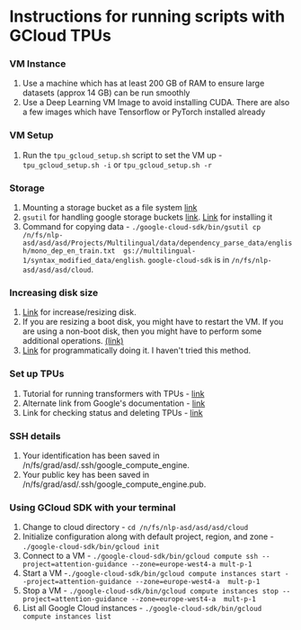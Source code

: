 # Instructions for running scripts with GCloud TPUs

### VM Instance
1. Use a machine which has at least 200 GB of RAM to ensure large datasets (approx 14 GB) can be run smoothly
1. Use a Deep Learning VM Image to avoid installing CUDA. There are also a few images which have Tensorflow or PyTorch installed already

### VM Setup
1. Run the `tpu_gcloud_setup.sh` script to set the VM up - `tpu_gcloud_setup.sh -i` or `tpu_gcloud_setup.sh -r`

### Storage
1. Mounting a storage bucket as a file system [link](https://cloud.google.com/storage/docs/gcs-fuse#using)
1. `gsutil` for handling google storage buckets [link](https://cloud.google.com/storage/docs/quickstart-gsutil). [Link](https://cloud.google.com/sdk/docs#linux) for installing it
1. Command for copying data - `./google-cloud-sdk/bin/gsutil cp /n/fs/nlp-asd/asd/asd/Projects/Multilingual/data/dependency_parse_data/english/mono_dep_en_train.txt  gs://multilingual-1/syntax_modified_data/english`. `google-cloud-sdk` is in `/n/fs/nlp-asd/asd/asd/cloud`.

### Increasing disk size
1. [Link](https://www.cloudbooklet.com/how-to-resize-disk-of-a-vm-instance-in-google-cloud/) for increase/resizing disk.
1. If you are resizing a boot disk, you might have to restart the VM. If you are using a non-boot disk, then you might have to perform some additional operations. [(link)](https://cloud.google.com/compute/docs/disks/working-with-persistent-disks?authuser=1#resize_pd)
1. [Link](https://cloud.google.com/sdk/gcloud/reference/compute/disks/resize?hl=en) for programmatically doing it. I haven't tried this method.

### Set up TPUs
1. Tutorial for running transformers with TPUs - [link](https://cloud.google.com/tpu/docs/tutorials/transformer-pytorch)
1. Alternate link from Google's documentation - [link](https://cloud.google.com/tpu/docs/creating-deleting-tpus#us)
1. Link for checking status and deleting TPUs - [link](https://cloud.google.com/tpu/docs/creating-deleting-tpus#ctpu_1)

### SSH details
1. Your identification has been saved in /n/fs/grad/asd/.ssh/google_compute_engine.
1. Your public key has been saved in /n/fs/grad/asd/.ssh/google_compute_engine.pub.

### Using GCloud SDK with your terminal
1. Change to cloud directory - `cd /n/fs/nlp-asd/asd/asd/cloud`
1. Initialize configuration along with default project, region, and zone - `./google-cloud-sdk/bin/gcloud init`
1. Connect to a VM - `./google-cloud-sdk/bin/gcloud compute ssh --project=attention-guidance --zone=europe-west4-a mult-p-1`
1. Start a VM -`./google-cloud-sdk/bin/gcloud compute instances start --project=attention-guidance --zone=europe-west4-a  mult-p-1`
1. Stop a VM - `./google-cloud-sdk/bin/gcloud compute instances stop --project=attention-guidance --zone=europe-west4-a  mult-p-1`
1. List all Google Cloud instances - `./google-cloud-sdk/bin/gcloud compute instances list`